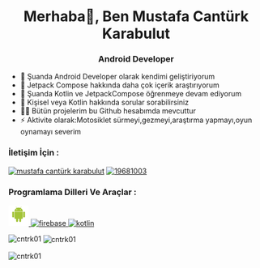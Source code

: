<h1 align="center">Merhaba👋, Ben Mustafa Cantürk Karabulut</h1>
<h3 align="center">Android Developer</h3>


- 🔭 Şuanda Android Developer olarak kendimi geliştiriyorum
- 🤝 Jetpack Compose hakkında daha çok içerik araştırıyorum
- 🌱 Şuanda Kotlin ve JetpackCompose öğrenmeye devam ediyorum
- 💬 Kişisel veya Kotlin hakkında sorular sorabilirsiniz
- 👨‍💻 Bütün projelerim bu Github hesabımda mevcuttur
- ⚡ Aktivite olarak:Motosiklet sürmeyi,gezmeyi,araştırma yapmayı,oyun oynamayı severim

<h3 align="left">İletişim İçin :</h3>
<p align="left">
<a href="https://www.linkedin.com/in/mustafa-cant%C3%BCrk-karabulut-999b9b20b/" target="blank"><img align="center" src="https://raw.githubusercontent.com/rahuldkjain/github-profile-readme-generator/master/src/images/icons/Social/linked-in-alt.svg" alt="mustafa cantürk karabulut" height="30" width="40" /></a>
<a href="https://stackoverflow.com/users/19681003" target="blank"><img align="center" src="https://raw.githubusercontent.com/rahuldkjain/github-profile-readme-generator/master/src/images/icons/Social/stack-overflow.svg" alt="19681003" height="30" width="40" /></a>
</p>

<h3 align="left">Programlama Dilleri Ve Araçlar :</h3>
<p align="left"> <a href="https://developer.android.com" target="_blank" rel="noreferrer"> <img src="https://raw.githubusercontent.com/devicons/devicon/master/icons/android/android-original-wordmark.svg" alt="android" width="40" height="40"/> </a> <a href="https://firebase.google.com/" target="_blank" rel="noreferrer"> <img src="https://www.vectorlogo.zone/logos/firebase/firebase-icon.svg" alt="firebase" width="40" height="40"/> </a> <a href="https://kotlinlang.org" target="_blank" rel="noreferrer"> <img src="https://www.vectorlogo.zone/logos/kotlinlang/kotlinlang-icon.svg" alt="kotlin" width="40" height="40"/> </a> </p>

<p><img align="left" src="https://github-readme-stats.vercel.app/api/top-langs?username=cntrk01&show_icons=true&locale=en&layout=compact" alt="cntrk01" /></p>

<p>&nbsp;<img align="center" src="https://github-readme-stats.vercel.app/api?username=cntrk01&show_icons=true&locale=en" alt="cntrk01" /></p>

<p><img align="center" src="https://github-readme-streak-stats.herokuapp.com/?user=cntrk01&" alt="cntrk01" /></p>

